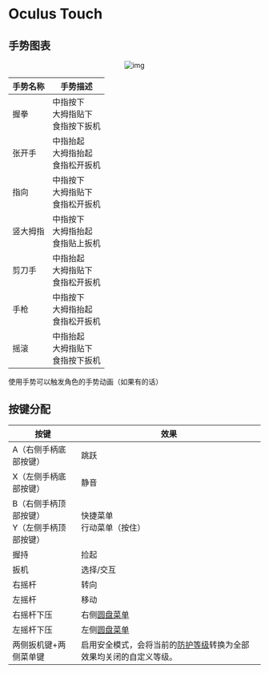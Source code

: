 # Oculus Touch

## 手势图表

<center>

![img](https://cn-nb1.rains3.com/docs-image/controls/touch.png)

</center>

| 手势名称 | 手势描述                               |
| -------- | -------------------------------------- |
| 握拳     | 中指按下<br>大拇指贴下<br>食指按下扳机 |
| 张开手   | 中指抬起<br>大拇指抬起<br>食指松开扳机 |
| 指向     | 中指按下<br>大拇指贴下<br>食指松开扳机 |
| 竖大拇指 | 中指按下<br>大拇指抬起<br>食指贴上扳机 |
| 剪刀手   | 中指抬起<br>大拇指贴下<br>食指松开扳机 |
| 手枪     | 中指按下<br>大拇指抬起<br>食指松开扳机 |
| 摇滚     | 中指抬起<br>大拇指贴下<br>食指按下扳机 |

使用手势可以触发角色的手势动画（如果有的话）

## 按键分配

| 按键                                           | 效果                                                                                                                       |
| ---------------------------------------------- | -------------------------------------------------------------------------------------------------------------------------- |
| A（右侧手柄底部按键）                          | 跳跃                                                                                                                       |
| X（左侧手柄底部按键）                          | 静音                                                                                                                       |
| B（右侧手柄顶部按键）<br>Y（左侧手柄顶部按键） | 快捷菜单<br>行动菜单（按住）                                                                                               |
| 握持                                           | 捡起                                                                                                                       |
| 扳机                                           | 选择/交互                                                                                                                  |
| 右摇杆                                         | 转向                                                                                                                       |
| 左摇杆                                         | 移动                                                                                                                       |
| 右摇杆下压                                     | 右侧[圆盘菜单](action-menu)                                                                                                |
| 左摇杆下压                                     | 左侧[圆盘菜单](action-menu)                                                                                                |
| 两侧扳机键+两侧菜单键                          | 启用安全模式，会将当前的[防护等级](/docs.vrchat.com/docs/vrchat-safety-and-trust-system)转换为全部效果均关闭的自定义等级。 |
